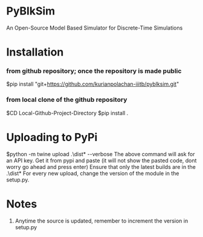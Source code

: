 # PyBlkSim
An Open-Source Model Based Simulator for Discrete-Time Simulations

# Installation
### from github repository; once the repository is made public
$pip install "git+https://github.com/kurianpolachan-iiitb/pyblksim.git"
### from local clone of the github repository
$CD Local-Github-Project-Directory
$pip install .

# Uploading to PyPi
$python -m twine upload .\dist\* --verbose
The above command will ask for an API key. Get it from pypi and paste (it will not show the pasted code, dont worry go ahead and press enter)
Ensure that only the latest builds are in the .\dist\*
For every new upload, change the version of the module in the setup.py.

# Notes
1. Anytime the source is updated, remember to increment the version in setup.py
